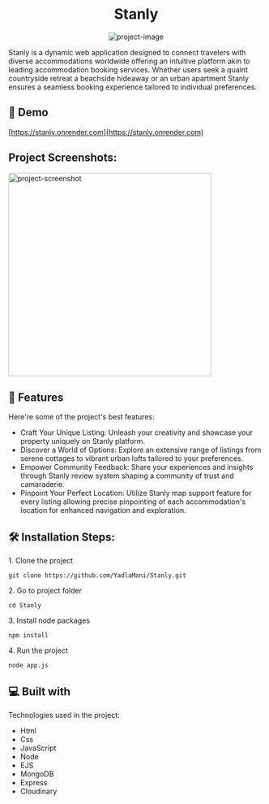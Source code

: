 <h1 align="center" id="title">Stanly</h1>

<p align="center"><img src="https://socialify.git.ci/YadlaMani/Stanly/image?font=Bitter&amp;language=1&amp;name=1&amp;owner=1&amp;pattern=Circuit%20Board&amp;theme=Dark" alt="project-image"></p>

<p id="description">Stanly is a dynamic web application designed to connect travelers with diverse accommodations worldwide offering an intuitive platform akin to leading accommodation booking services. Whether users seek a quaint countryside retreat a beachside hideaway or an urban apartment Stanly ensures a seamless booking experience tailored to individual preferences.</p>

<h2>🚀 Demo</h2>

[https://stanly.onrender.com](https://stanly.onrender.com)

<h2>Project Screenshots:</h2>

<img src="https://www.google.com/imgres?imgurl=https%3A%2F%2Ffoyr.com%2Flearn%2Fwp-content%2Fuploads%2F2021%2F08%2Fdesign-your-dream-home.jpg&amp;tbnid=fTLREFAzp55ajM&amp;vet=12ahUKEwjvjfnSl8uEAxURfWwGHY-1B-MQMygBegQIARBq..i&amp;imgrefurl=https%3A%2F%2Ffoyr.com%2Flearn%2Fhow-to-design-your-dream-home%2F&amp;docid=mK_BzRyV2gSe8M&amp;w=1600&amp;h=900&amp;q=home&amp;ved=2ahUKEwjvjfnSl8uEAxURfWwGHY-1B-MQMygBegQIARBq" alt="project-screenshot" width="400" height="400/">

  
  
<h2>🧐 Features</h2>

Here're some of the project's best features:

*   Craft Your Unique Listing: Unleash your creativity and showcase your property uniquely on Stanly platform.
*   Discover a World of Options: Explore an extensive range of listings from serene cottages to vibrant urban lofts tailored to your preferences.
*   Empower Community Feedback: Share your experiences and insights through Stanly review system shaping a community of trust and camaraderie.
*   Pinpoint Your Perfect Location: Utilize Stanly map support feature for every listing allowing precise pinpointing of each accommodation's location for enhanced navigation and exploration.

<h2>🛠️ Installation Steps:</h2>

<p>1. Clone the project</p>

```
git clone https://github.com/YadlaMani/Stanly.git
```

<p>2. Go to project folder</p>

```
cd Stanly
```

<p>3. Install node packages</p>

```
npm install
```

<p>4. Run the project</p>

```
node app.js
```

  
  
<h2>💻 Built with</h2>

Technologies used in the project:

*   Html
*   Css
*   JavaScript
*   Node
*   EJS
*   MongoDB
*   Express
*   Cloudinary

